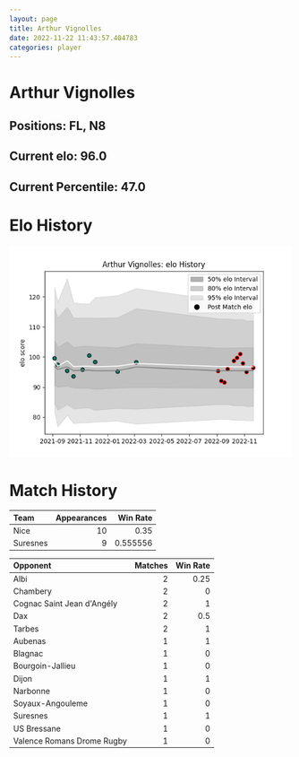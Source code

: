 ```yaml
---  
layout: page  
title: Arthur Vignolles  
date: 2022-11-22 11:43:57.404783  
categories: player  
---
```

# Arthur Vignolles

## Positions: FL, N8

## Current elo: 96.0

## Current Percentile: 47.0

# Elo History


![elo history](history_ArthurVignolles.png)
# Match History


| Team     |   Appearances |   Win Rate |
|:---------|--------------:|-----------:|
| Nice     |            10 |   0.35     |
| Suresnes |             9 |   0.555556 |

| Opponent                   |   Matches |   Win Rate |
|:---------------------------|----------:|-----------:|
| Albi                       |         2 |       0.25 |
| Chambery                   |         2 |       0    |
| Cognac Saint Jean d'Angély |         2 |       1    |
| Dax                        |         2 |       0.5  |
| Tarbes                     |         2 |       1    |
| Aubenas                    |         1 |       1    |
| Blagnac                    |         1 |       0    |
| Bourgoin-Jallieu           |         1 |       0    |
| Dijon                      |         1 |       1    |
| Narbonne                   |         1 |       0    |
| Soyaux-Angouleme           |         1 |       0    |
| Suresnes                   |         1 |       1    |
| US Bressane                |         1 |       0    |
| Valence Romans Drome Rugby |         1 |       0    |